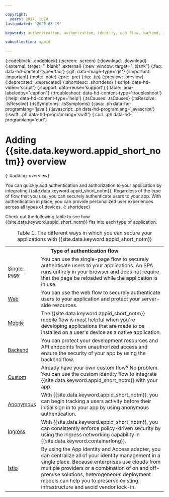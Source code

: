 ```yaml
---

copyright:
  years: 2017, 2020
lastupdated: "2020-03-19"

keywords: authentication, authorization, identity, web flow, backend, identity management, anonymous auth, custom flow, mobile, app to app, kubernetes, ingress, istio, app security,

subcollection: appid

---
```


{:codeblock: .codeblock}
{:screen: .screen}
{:download: .download}
{:external: target="_blank" .external}
{:new_window: target="_blank"}
{:faq: data-hd-content-type='faq'}
{:gif: data-image-type='gif'}
{:important: .important}
{:note: .note}
{:pre: .pre}
{:tip: .tip}
{:preview: .preview}
{:deprecated: .deprecated}
{:shortdesc: .shortdesc}
{:script: data-hd-video='script'}
{:support: data-reuse='support'}
{:table: .aria-labeledby="caption"}
{:troubleshoot: data-hd-content-type='troubleshoot'}
{:help: data-hd-content-type='help'}
{:tsCauses: .tsCauses}
{:tsResolve: .tsResolve}
{:tsSymptoms: .tsSymptoms}
{:java: .ph data-hd-programlang='java'}
{:javascript: .ph data-hd-programlang='javascript'}
{:swift: .ph data-hd-programlang='swift'}
{:curl: .ph data-hd-programlang='curl'}



# Adding {{site.data.keyword.appid_short_notm}} overview
{: #adding-overview}


You can quickly add authentication and authorization to your application by integrating {{site.data.keyword.appid_short_notm}}. Regardless of the type of flow that you use, you can securely authenticate users to your app. With authentication in place, you can provide personalized user experiences across all types of devices.
{: shortdesc}


Check out the following table to see how {{site.data.keyword.appid_short_notm}} fits into each type of application.

<table>
    <caption>Table 1. The different ways in which you can secure your applications with {{site.data.keyword.appid_short_notm}}</caption>
    <tr>
        <th colspan=2>Type of authentication flow</th>
    </tr>
    <tr>
        <td><a href="/docs/appid?topic=appid-single-page" target="_blank">Single-page</a></td>
        <td>You can use the single-page flow to securely authenticate users to your applications. An SPA runs entirely in your browser and does not require that the page be reloaded while the application is in use.</td>
    </tr>
    <tr>
        <td><a href="/docs/appid?topic=appid-web-apps" target="_blank">Web </a></td>
        <td>You can use the web flow to securely authenticate users to your application and protect your server-side resources.</td>
    </tr>
    <tr>
        <td><a href="/docs/appid?topic=appid-mobile-apps" target="_blank">Mobile </a></td>
        <td>The {{site.data.keyword.appid_short_notm}} mobile flow is most helpful when you're developing applications that are made to be installed on a user's device as a native application.</td>
    </tr>
    <tr>
        <td><a href="/docs/appid?topic=appid-backend" target="_blank">Backend </a></td>
        <td>You can protect your development resources and API endpoints from unauthorized access and ensure the security of your app by using the backend flow.</td>
    </tr>
    <tr>
        <td><a href="/docs/appid?topic=appid-custom-auth" target="_blank">Custom </a></td>
        <td>Already have your own custom flow? No problem. You can use the custom identity flow to integrate {{site.data.keyword.appid_short_notm}}  with your app.</td>
    </tr>
    <tr>
        <td><a href="/docs/appid?topic=appid-anonymous" target="_blank">Anonymous </a></td>
        <td>With {{site.data.keyword.appid_short_notm}}, you can begin tracking a users activity before their initial sign in to your app by using anonymous authentication.</td>
    </tr>
    <tr>
        <td><a href="/docs/appid?topic=appid-kube-auth" target="_blank">Ingress </a></td>
        <td>With {{site.data.keyword.appid_short_notm}}, you can consistently enforce policy-driven security by using the Ingress networking capability in {{site.data.keyword.containerlong}}.</td>
    </tr>
    <tr>
        <td><a href="/docs/appid?topic=appid-istio-adapter" target="_blank">Istio </a></td>
        <td>By using the App Identity and Access adapter, you can centralize all of your identity management in a single place. Because enterprises use clouds from multiple providers or a combination of on and off-premise solutions, heterogeneous deployment models can help you to preserve existing infrastructure and avoid vendor lock-in.</td>
    </tr>
</table>
